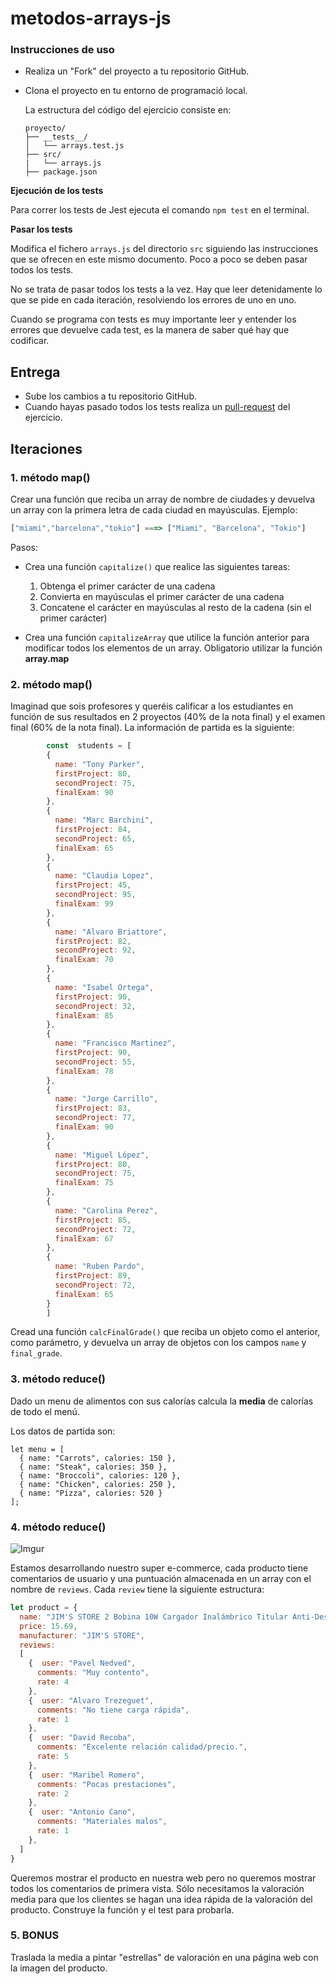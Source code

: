 # metodos-arrays-js

### Instrucciones de uso

- Realiza un "Fork" del proyecto a tu repositorio GitHub.
- Clona el proyecto en tu entorno de programació local.

  La estructura del código del ejercicio consiste en:

  ```
  proyecto/
  ├── __tests__/
  │   └── arrays.test.js
  ├── src/
  |   └── arrays.js
  ├── package.json

  ```

**Ejecución de los tests**

Para correr los tests de Jest ejecuta el comando  `npm test` en el terminal.

**Pasar los tests**

Modifica el fichero `arrays.js` del directorio `src` siguiendo las instrucciones que se ofrecen en este mismo documento. Poco a poco se deben pasar todos los tests.

No se trata de pasar todos los tests a la vez. Hay que leer detenidamente lo que se pide en cada iteración, resolviendo los errores de uno en uno.

Cuando se programa con tests es muy importante leer y entender los errores que devuelve cada test, es la manera de saber qué hay que codificar.

## Entrega

- Sube los cambios a tu repositorio GitHub.
- Cuando hayas pasado todos los tests realiza un [pull-request](https://docs.github.com/es/pull-requests/collaborating-with-pull-requests/proposing-changes-to-your-work-with-pull-requests/creating-a-pull-request-from-a-fork) del ejercicio.


## Iteraciones

### 1. método map()

Crear una función que reciba un array de nombre de ciudades y devuelva un array con la primera letra de cada ciudad en mayúsculas. Ejemplo:

```js
["miami","barcelona","tokio"] ===> ["Miami", "Barcelona", "Tokio"]
```

Pasos:
- Crea una función `capitalize()` que realice las siguientes tareas:
   1. Obtenga el primer carácter de una cadena
   2. Convierta en mayúsculas el primer carácter de una cadena
   3. Concatene el carácter en mayúsculas al resto de la cadena (sin el primer carácter)

- Crea una función `capitalizeArray` que utilice la función anterior para modificar todos los elementos de un array. Obligatorio utilizar la función **array.map**


### 2. método map()

Imaginad que sois profesores y queréis calificar a los estudiantes en función de sus resultados en 2 proyectos (40% de la nota final) y el examen final (60% de la nota final). La información de partida es la siguiente:

```javascript
        const  students = [
        {
          name: "Tony Parker",
          firstProject: 80,
          secondProject: 75,
          finalExam: 90
        },
        {
          name: "Marc Barchini",
          firstProject: 84,
          secondProject: 65,
          finalExam: 65
        },
        {
          name: "Claudia Lopez",
          firstProject: 45,
          secondProject: 95,
          finalExam: 99
        },
        {
          name: "Alvaro Briattore",
          firstProject: 82,
          secondProject: 92,
          finalExam: 70
        },
        {
          name: "Isabel Ortega",
          firstProject: 90,
          secondProject: 32,
          finalExam: 85
        },
        {
          name: "Francisco Martinez",
          firstProject: 90,
          secondProject: 55,
          finalExam: 78
        },
        {
          name: "Jorge Carrillo",
          firstProject: 83,
          secondProject: 77,
          finalExam: 90
        },
        {
          name: "Miguel López",
          firstProject: 80,
          secondProject: 75,
          finalExam: 75
        },
        {
          name: "Carolina Perez",
          firstProject: 85,
          secondProject: 72,
          finalExam: 67
        },
        {
          name: "Ruben Pardo",
          firstProject: 89,
          secondProject: 72,
          finalExam: 65
        }
        ]
   ```
Cread una función `calcFinalGrade()` que reciba un objeto como el anterior, como parámetro, y devuelva un array de objetos con los campos `name` y `final_grade`.

### 3. método reduce()

Dado un menu de alimentos con sus calorías calcula la **media** de calorías de todo el menú.

Los datos de partida son:

```
let menu = [
  { name: "Carrots", calories: 150 },
  { name: "Steak", calories: 350 },
  { name: "Broccoli", calories: 120 },
  { name: "Chicken", calories: 250 },
  { name: "Pizza", calories: 520 }
];
```

### 4. método reduce()


![Imgur](https://i.imgur.com/W7R22Cw.png)

Estamos desarrollando nuestro super e-commerce, cada producto tiene comentarios de usuario y una puntuación almacenada en un array con el nombre de `reviews`. Cada `review` tiene la siguiente estructura:

```javascript
let product = {
  name: "JIM'S STORE 2 Bobina 10W Cargador Inalámbrico Titular Anti-Deslizamiento Diseño",
  price: 15.69,
  manufacturer: "JIM'S STORE",
  reviews:
  [
    {  user: "Pavel Nedved",
      comments: "Muy contento",
      rate: 4
    },
    {  user: "Alvaro Trezeguet",
      comments: "No tiene carga rápida",
      rate: 1
    },
    {  user: "David Recoba",
      comments: "Excelente relación calidad/precio.",
      rate: 5
    },
    {  user: "Maribel Romero",
      comments: "Pocas prestaciones",
      rate: 2
    },
    {  user: "Antonio Cano",
      comments: "Materiales malos",
      rate: 1
    },
  ]
}

```
Queremos mostrar el producto en nuestra web pero no queremos mostrar todos los comentarios de primera vista. Sólo necesitamos la valoración media para que los clientes se hagan una idea rápida de la valoración del producto.
Construye la función y el test para probarla.

### 5. BONUS
Traslada la media a pintar "estrellas" de valoración en una página web con la imagen del producto.
